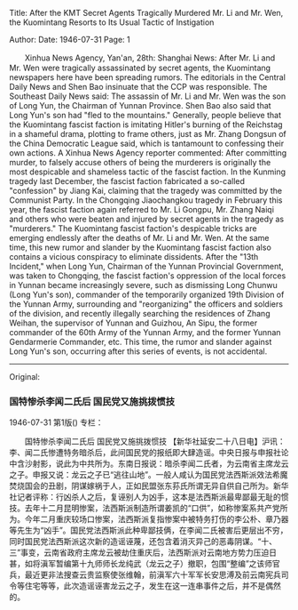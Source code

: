 Title: After the KMT Secret Agents Tragically Murdered Mr. Li and Mr. Wen, the Kuomintang Resorts to Its Usual Tactic of Instigation

Author:
Date: 1946-07-31
Page: 1

　　Xinhua News Agency, Yan'an, 28th: Shanghai News: After Mr. Li and Mr. Wen were tragically assassinated by secret agents, the Kuomintang newspapers here have been spreading rumors. The editorials in the Central Daily News and Shen Bao insinuate that the CCP was responsible. The Southeast Daily News said: The assassin of Mr. Li and Mr. Wen was the son of Long Yun, the Chairman of Yunnan Province. Shen Bao also said that Long Yun's son had "fled to the mountains." Generally, people believe that the Kuomintang fascist faction is imitating Hitler's burning of the Reichstag in a shameful drama, plotting to frame others, just as Mr. Zhang Dongsun of the China Democratic League said, which is tantamount to confessing their own actions. A Xinhua News Agency reporter commented: After committing murder, to falsely accuse others of being the murderers is originally the most despicable and shameless tactic of the fascist faction. In the Kunming tragedy last December, the fascist faction fabricated a so-called "confession" by Jiang Kai, claiming that the tragedy was committed by the Communist Party. In the Chongqing Jiaochangkou tragedy in February this year, the fascist faction again referred to Mr. Li Gongpu, Mr. Zhang Naiqi and others who were beaten and injured by secret agents in the tragedy as "murderers." The Kuomintang fascist faction's despicable tricks are emerging endlessly after the deaths of Mr. Li and Mr. Wen. At the same time, this new rumor and slander by the Kuomintang fascist faction also contains a vicious conspiracy to eliminate dissidents. After the "13th Incident," when Long Yun, Chairman of the Yunnan Provincial Government, was taken to Chongqing, the fascist faction's oppression of the local forces in Yunnan became increasingly severe, such as dismissing Long Chunwu (Long Yun's son), commander of the temporarily organized 19th Division of the Yunnan Army, surrounding and "reorganizing" the officers and soldiers of the division, and recently illegally searching the residences of Zhang Weihan, the supervisor of Yunnan and Guizhou, An Sipu, the former commander of the 60th Army of the Yunnan Army, and the former Yunnan Gendarmerie Commander, etc. This time, the rumor and slander against Long Yun's son, occurring after this series of events, is not accidental.



<hr /> 

Original: 


### 国特惨杀李闻二氏后  国民党又施挑拨惯技

1946-07-31
第1版()
专栏：

　　国特惨杀李闻二氏后
    国民党又施挑拨惯技
    【新华社延安二十八日电】沪讯：李、闻二氏惨遭特务暗杀后，此间国民党的报纸即大肆造谣。中央日报与申报社论中含沙射影，说此为中共所为。东南日报说：暗杀李闻二氏者，为云南省主席龙云之子。申报又说：龙云之子已“逃往山地”。一般人咸认为国民党法西斯派效法希魔焚烧国会的丑剧，阴谋嫁祸于人，正如民盟张东荪氏所谓无异自供自己所为。新华社记者评称：行凶杀人之后，复诬别人为凶手，这本是法西斯派最卑鄙最无耻的惯技。去年十二月昆明惨案，法西斯派制造所谓姜凯的“口供”，如称惨案系共产党所为。今年二月重庆较场口惨案，法西斯派复指惨案中被特务打伤的李公朴、章乃器等先生为“凶手”。国民党法西斯派此种卑鄙技俩，在李闻二氏被害后更层出不穷，同时国民党法西斯派这次新的造谣诬蔑，还包含着消灭异己的恶毒阴谋。“十、三”事变，云南省政府主席龙云被劫住重庆后，法西斯派对云南地方势力压迫日甚，如将滇军暂编第十九师师长龙纯武（龙云之子）撤职，包围“整编”之该师官兵，最近更非法搜查云贵监察使张维翰，前滇军六十军军长安思溥及前云南宪兵司令等住宅等等，此次造谣诬害龙云之子，发生在这一连串事件之后，并不是偶然的。
